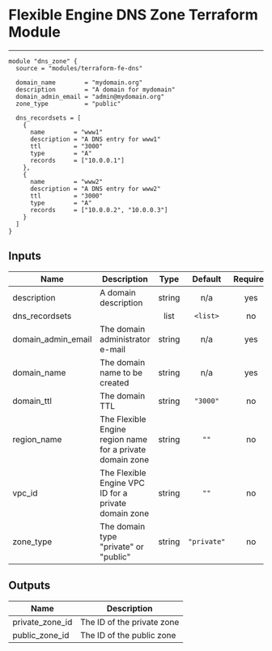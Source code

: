 # Flexible Engine DNS Zone Terraform Module
---

```hcl
module "dns_zone" {
  source = "modules/terraform-fe-dns"

  domain_name        = "mydomain.org"
  description        = "A domain for mydomain"
  domain_admin_email = "admin@mydomain.org"
  zone_type          = "public"

  dns_recordsets = [
    {
      name        = "www1"
      description = "A DNS entry for www1"
      ttl         = "3000"
      type        = "A"
      records 	  = ["10.0.0.1"]
    },
    {
      name        = "www2"
      description = "A DNS entry for www2"
      ttl         = "3000"
      type        = "A"
      records 	  = ["10.0.0.2", "10.0.0.3"]
    }
  ]
}
```
## Inputs

| Name | Description | Type | Default | Required |
|------|-------------|:----:|:-----:|:-----:|
| description | A domain description | string | n/a | yes |
| dns\_recordsets |  | list | `<list>` | no |
| domain\_admin\_email | The domain administrator e-mail | string | n/a | yes |
| domain\_name | The domain name to be created | string | n/a | yes |
| domain\_ttl | The domain TTL | string | `"3000"` | no |
| region\_name | The Flexible Engine region name for a private domain zone | string | `""` | no |
| vpc\_id | The Flexible Engine VPC ID for a private domain zone | string | `""` | no |
| zone\_type | The domain type "private" or "public" | string | `"private"` | no |

## Outputs

| Name | Description |
|------|-------------|
| private\_zone\_id | The ID of the private zone |
| public\_zone\_id | The ID of the public zone |

